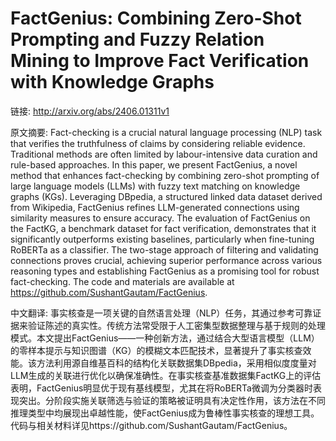 # FactGenius: Combining Zero-Shot Prompting and Fuzzy Relation Mining to Improve Fact Verification with Knowledge Graphs

链接: http://arxiv.org/abs/2406.01311v1

原文摘要:
Fact-checking is a crucial natural language processing (NLP) task that
verifies the truthfulness of claims by considering reliable evidence.
Traditional methods are often limited by labour-intensive data curation and
rule-based approaches. In this paper, we present FactGenius, a novel method
that enhances fact-checking by combining zero-shot prompting of large language
models (LLMs) with fuzzy text matching on knowledge graphs (KGs). Leveraging
DBpedia, a structured linked data dataset derived from Wikipedia, FactGenius
refines LLM-generated connections using similarity measures to ensure accuracy.
The evaluation of FactGenius on the FactKG, a benchmark dataset for fact
verification, demonstrates that it significantly outperforms existing
baselines, particularly when fine-tuning RoBERTa as a classifier. The two-stage
approach of filtering and validating connections proves crucial, achieving
superior performance across various reasoning types and establishing FactGenius
as a promising tool for robust fact-checking. The code and materials are
available at https://github.com/SushantGautam/FactGenius.

中文翻译:
事实核查是一项关键的自然语言处理（NLP）任务，其通过参考可靠证据来验证陈述的真实性。传统方法常受限于人工密集型数据整理与基于规则的处理模式。本文提出FactGenius——一种创新方法，通过结合大型语言模型（LLM）的零样本提示与知识图谱（KG）的模糊文本匹配技术，显著提升了事实核查效能。该方法利用源自维基百科的结构化关联数据集DBpedia，采用相似度度量对LLM生成的关联进行优化以确保准确性。在事实核查基准数据集FactKG上的评估表明，FactGenius明显优于现有基线模型，尤其在将RoBERTa微调为分类器时表现突出。分阶段实施关联筛选与验证的策略被证明具有决定性作用，该方法在不同推理类型中均展现出卓越性能，使FactGenius成为鲁棒性事实核查的理想工具。代码与相关材料详见https://github.com/SushantGautam/FactGenius。

